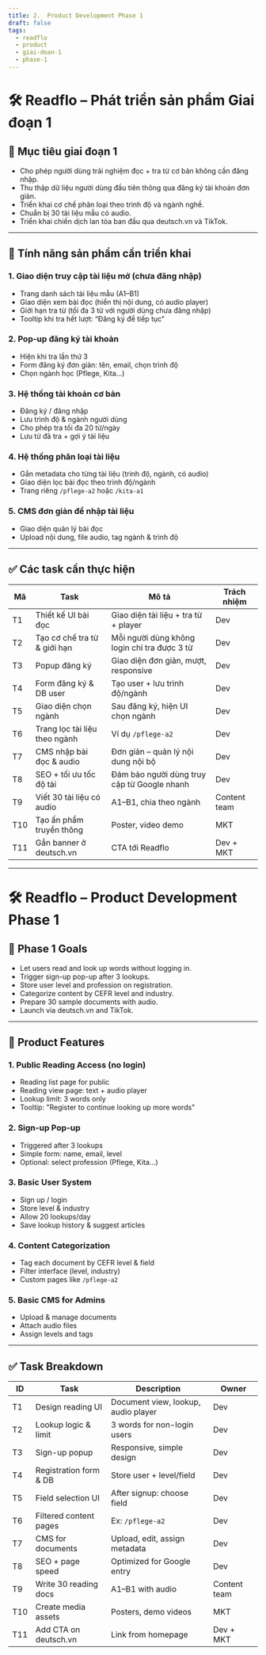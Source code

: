 ```yaml
---
title: 2.  Product Development Phase 1
draft: false
tags:
  - readflo
  - product
  - giai-doan-1
  - phase-1
---
```


# 🛠️ Readflo – Phát triển sản phẩm Giai đoạn 1

## 🎯 Mục tiêu giai đoạn 1

- Cho phép người dùng trải nghiệm đọc + tra từ cơ bản không cần đăng nhập.
- Thu thập dữ liệu người dùng đầu tiên thông qua đăng ký tài khoản đơn giản.
- Triển khai cơ chế phân loại theo trình độ và ngành nghề.
- Chuẩn bị 30 tài liệu mẫu có audio.
- Triển khai chiến dịch lan tỏa ban đầu qua deutsch.vn và TikTok.

---

## 🔧 Tính năng sản phẩm cần triển khai

### 1. Giao diện truy cập tài liệu mở (chưa đăng nhập)

- Trang danh sách tài liệu mẫu (A1–B1)
- Giao diện xem bài đọc (hiển thị nội dung, có audio player)
- Giới hạn tra từ (tối đa 3 từ với người dùng chưa đăng nhập)
- Tooltip khi tra hết lượt: “Đăng ký để tiếp tục”

### 2. Pop-up đăng ký tài khoản

- Hiện khi tra lần thứ 3
- Form đăng ký đơn giản: tên, email, chọn trình độ
- Chọn ngành học (Pflege, Kita...)

### 3. Hệ thống tài khoản cơ bản

- Đăng ký / đăng nhập
- Lưu trình độ & ngành người dùng
- Cho phép tra tối đa 20 từ/ngày
- Lưu từ đã tra + gợi ý tài liệu

### 4. Hệ thống phân loại tài liệu

- Gắn metadata cho từng tài liệu (trình độ, ngành, có audio)
- Giao diện lọc bài đọc theo trình độ/ngành
- Trang riêng `/pflege-a2` hoặc `/kita-a1`

### 5. CMS đơn giản để nhập tài liệu

- Giao diện quản lý bài đọc
- Upload nội dung, file audio, tag ngành & trình độ

---

## ✅ Các task cần thực hiện

| Mã | Task | Mô tả | Trách nhiệm |
|----|------|------|--------------|
| T1 | Thiết kế UI bài đọc | Giao diện tài liệu + tra từ + player | Dev |
| T2 | Tạo cơ chế tra từ & giới hạn | Mỗi người dùng không login chỉ tra được 3 từ | Dev |
| T3 | Popup đăng ký | Giao diện đơn giản, mượt, responsive | Dev |
| T4 | Form đăng ký & DB user | Tạo user + lưu trình độ/ngành | Dev |
| T5 | Giao diện chọn ngành | Sau đăng ký, hiện UI chọn ngành | Dev |
| T6 | Trang lọc tài liệu theo ngành | Ví dụ `/pflege-a2` | Dev |
| T7 | CMS nhập bài đọc & audio | Đơn giản – quản lý nội dung nội bộ | Dev |
| T8 | SEO + tối ưu tốc độ tải | Đảm bảo người dùng truy cập từ Google nhanh | Dev |
| T9 | Viết 30 tài liệu có audio | A1–B1, chia theo ngành | Content team |
| T10 | Tạo ấn phẩm truyền thông | Poster, video demo | MKT |
| T11 | Gắn banner ở deutsch.vn | CTA tới Readflo | Dev + MKT |

---

# 🛠️ Readflo – Product Development Phase 1

## 🎯 Phase 1 Goals

- Let users read and look up words without logging in.
- Trigger sign-up pop-up after 3 lookups.
- Store user level and profession on registration.
- Categorize content by CEFR level and industry.
- Prepare 30 sample documents with audio.
- Launch via deutsch.vn and TikTok.

---

## 🔧 Product Features

### 1. Public Reading Access (no login)

- Reading list page for public
- Reading view page: text + audio player
- Lookup limit: 3 words only
- Tooltip: "Register to continue looking up more words"

### 2. Sign-up Pop-up

- Triggered after 3 lookups
- Simple form: name, email, level
- Optional: select profession (Pflege, Kita…)

### 3. Basic User System

- Sign up / login
- Store level & industry
- Allow 20 lookups/day
- Save lookup history & suggest articles

### 4. Content Categorization

- Tag each document by CEFR level & field
- Filter interface (level, industry)
- Custom pages like `/pflege-a2`

### 5. Basic CMS for Admins

- Upload & manage documents
- Attach audio files
- Assign levels and tags

---

## ✅ Task Breakdown

| ID | Task | Description | Owner |
|----|------|-------------|--------|
| T1 | Design reading UI | Document view, lookup, audio player | Dev |
| T2 | Lookup logic & limit | 3 words for non-login users | Dev |
| T3 | Sign-up popup | Responsive, simple design | Dev |
| T4 | Registration form & DB | Store user + level/field | Dev |
| T5 | Field selection UI | After signup: choose field | Dev |
| T6 | Filtered content pages | Ex: `/pflege-a2` | Dev |
| T7 | CMS for documents | Upload, edit, assign metadata | Dev |
| T8 | SEO + page speed | Optimized for Google entry | Dev |
| T9 | Write 30 reading docs | A1–B1 with audio | Content team |
| T10 | Create media assets | Posters, demo videos | MKT |
| T11 | Add CTA on deutsch.vn | Link from homepage | Dev + MKT |
